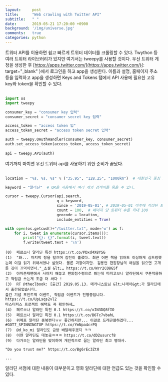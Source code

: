 ```yaml
---
layout:     post
title:      "Web crawling with Twitter API"
subtitle:   " "
date:       2019-05-21 17:20:00 +0900
background: '/img/universe.jpg'
comments:   true
categories: python
---
```


트위터 API를 이용하면 쉽고 빠르게 트위터 데이터를 크롤링할 수 있다. Twython 등 여러 트위터 라이브러리가 있지만 여기서는 tweepy를 사용할 것이다. 우선 트위터 계정을 생성한 후 [https://apps.twitter.com/](https://apps.twitter.com/){: target="_blank" }에서 로그인을 하고 app을 생성한다. 이름과 설명, 홈페이지 주소 등을 입력하고 app을 생성하면 Keys and Tokens 탭에서 API 사용에 필요한 고유 key와 token을 확인할 수 있다.
<br><br>

```python
import os
import tweepy
```

```python
consumer_key = "consumer key 입력"
consumer_secret = "consumer secret key 입력"

access_token = "access token 입"
access_token_secret = "access token secret 입력"

auth = tweepy.OAuthHandler(consumer_key, consumer_secret)
auth.set_access_token(access_token, access_token_secret)
 
api = tweepy.API(auth)
```

여기까지 마치면 우선 트위터 api를 사용하기 위한 준비가 끝났다.
<br><br>

```python
location = "%s, %s, %s" % ("35.95", "128.25", "1000km")  # 대한민국 중심 좌표, 반지름  

keyword = "알라딘"  # OR을 사용해서 여러 개의 검색어를 묶을 수 있다. 

cursor = tweepy.Cursor(api.search, 
                       q = keyword,
                       since = '2019-05-01', # 2019-05-01 이후에 작성된 트윗들을 가져올 것이다
                       count = 100,  # 페이지 당 트위터 수를 최대 100
                       geocode = location,
                       include_entities = True)

```


```python
with open(os.getcwd()+"/twitter.txt", mode='w') as f:
    for i, tweet in enumerate(cursor.items()):
        print("{}: {}".format(i, tweet.text))
        f.write(tweet.text + '\n')
```

```profile
(0)	 페르소나 알라딘 특전 https://t.co/PDxd4X8YSG
(1)	 "와... 마지막 장을 덮으며 감탄이 흘렀다. 최근 어떤 책을 읽어도 이상하게 심드렁했는데 이걸 읽기 위해서였나 싶었다. 물론 과장이지만. 김용언 편집장님의 해설을 읽으면 고개를 깊이 끄덕이면서."_소설 &lt;… https://t.co/Wrr2CO8G5f
(2)	 아마존재팬에서 사야지 해놓고 편의점수령으로 봤는데 따지고보니 알라딘에서 쿠폰적용하고 적립금 쓰는게 조금 더 싸다 !
(3)	 RT @theclbook: [출간] 2019.05.13. 메카니스트님 &lt;나래아&gt;가 알라딘에서 출간되었습니다.
출간 기념 포인트백 이벤트, 적립금 이벤트가 진행중입니다.
https://t.co/UpLsqs2vl2
마스터피스 프로젝트 혜택도 꼭 확인하세…
(4)	 페르소나 알라딘 특전 0.1 https://t.co/xIN3DQ8fIO
(5)	 페르소나 알라딘 특전 0.1 https://t.co/B6Tc7vbahL
(6)	 위메프 알라딘 중복쩐다ㅠㅠ 좋긴하지만... 이걸로 드래곤볼하겠다...
#GOT7_SPINNINGTOP https://t.co/YmNpa4crPQ
(7)	 @d_ko_mi 알라딘도 금방 배달해주겠지 ㅋㅋ
(8)	 이젠 알라딘도 대놓곸ㅋㅋㅋ https://t.co/dD2usurcf8
(9)	 다가오는 알라딘을 맞이하며 개인적으로 꼽는 알라딘 최고 명대사.

"Do you trust me?" https://t.co/Bg6rEc3Zt0

...

```

알라딘 서점에 대한 내용이 대부분이고 영화 알라딘에 대한 언급도 있는 것을 확인할 수 있다.